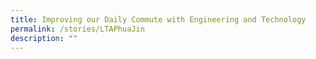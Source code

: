 ```yaml
---
title: Improving our Daily Commute with Engineering and Technology
permalink: /stories/LTAPhuaJin
description: ""
---
```

